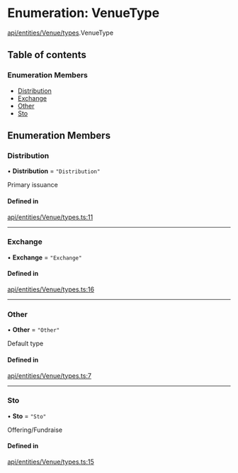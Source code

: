 # Enumeration: VenueType

[api/entities/Venue/types](../wiki/api.entities.Venue.types).VenueType

## Table of contents

### Enumeration Members

- [Distribution](../wiki/api.entities.Venue.types.VenueType#distribution)
- [Exchange](../wiki/api.entities.Venue.types.VenueType#exchange)
- [Other](../wiki/api.entities.Venue.types.VenueType#other)
- [Sto](../wiki/api.entities.Venue.types.VenueType#sto)

## Enumeration Members

### Distribution

• **Distribution** = ``"Distribution"``

Primary issuance

#### Defined in

[api/entities/Venue/types.ts:11](https://github.com/PolymathNetwork/polymesh-sdk/blob/c37bc05d/src/api/entities/Venue/types.ts#L11)

___

### Exchange

• **Exchange** = ``"Exchange"``

#### Defined in

[api/entities/Venue/types.ts:16](https://github.com/PolymathNetwork/polymesh-sdk/blob/c37bc05d/src/api/entities/Venue/types.ts#L16)

___

### Other

• **Other** = ``"Other"``

Default type

#### Defined in

[api/entities/Venue/types.ts:7](https://github.com/PolymathNetwork/polymesh-sdk/blob/c37bc05d/src/api/entities/Venue/types.ts#L7)

___

### Sto

• **Sto** = ``"Sto"``

Offering/Fundraise

#### Defined in

[api/entities/Venue/types.ts:15](https://github.com/PolymathNetwork/polymesh-sdk/blob/c37bc05d/src/api/entities/Venue/types.ts#L15)

